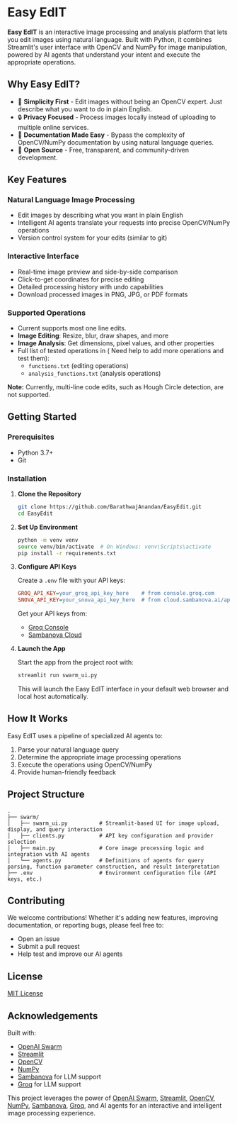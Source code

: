 # Easy EdIT

**Easy EdIT** is an interactive image processing and analysis platform that lets you edit images using natural language. Built with Python, it combines Streamlit's user interface with OpenCV and NumPy for image manipulation, powered by AI agents that understand your intent and execute the appropriate operations.

## Why Easy EdIT?

- 🎯 **Simplicity First** - Edit images without being an OpenCV expert. Just describe what you want to do in plain English.
- 🔒 **Privacy Focused** - Process images locally instead of uploading to multiple online services.
- 📖 **Documentation Made Easy** - Bypass the complexity of OpenCV/NumPy documentation by using natural language queries.
- 🌟 **Open Source** - Free, transparent, and community-driven development.

## Key Features

### Natural Language Image Processing
- Edit images by describing what you want in plain English
- Intelligent AI agents translate your requests into precise OpenCV/NumPy operations
- Version control system for your edits (similar to git)

### Interactive Interface
- Real-time image preview and side-by-side comparison
- Click-to-get coordinates for precise editing
- Detailed processing history with undo capabilities
- Download processed images in PNG, JPG, or PDF formats

### Supported Operations
- Current supports most one line edits. 
- **Image Editing**: Resize, blur, draw shapes, and more
- **Image Analysis**: Get dimensions, pixel values, and other properties
- Full list of tested operations in ( Need help to add more operations and test them):
  - `functions.txt` (editing operations)
  - `analysis_functions.txt` (analysis operations)

**Note:** Currently, multi-line code edits, such as Hough Circle detection, are not supported.
## Getting Started

### Prerequisites
- Python 3.7+
- Git

### Installation

1. **Clone the Repository**

    ```bash
    git clone https://github.com/BarathwajAnandan/EasyEdit.git
    cd EasyEdit
    ```

2. **Set Up Environment**

    ```bash
    python -m venv venv
    source venv/bin/activate  # On Windows: venv\Scripts\activate
    pip install -r requirements.txt
    ```

3. **Configure API Keys**

   Create a `.env` file with your API keys:
   ```ini
   GROQ_API_KEY=your_groq_api_key_here    # from console.groq.com
   SNOVA_API_KEY=your_snova_api_key_here  # from cloud.sambanova.ai/apis
   ```

   Get your API keys from:
   - [Groq Console](https://console.groq.com/api-keys)
   - [Sambanova Cloud](https://cloud.sambanova.ai/apis)

4. **Launch the App**

    Start the app from the project root with:

    ```bash
    streamlit run swarm_ui.py
    ```

    This will launch the Easy EdIT interface in your default web browser and local host automatically.

## How It Works

Easy EdIT uses a pipeline of specialized AI agents to:
1. Parse your natural language query
2. Determine the appropriate image processing operations
3. Execute the operations using OpenCV/NumPy
4. Provide human-friendly feedback

## Project Structure

```
.
├── swarm/
│   ├── swarm_ui.py          # Streamlit-based UI for image upload, display, and query interaction
│   ├── clients.py           # API key configuration and provider selection
│   ├── main.py              # Core image processing logic and integration with AI agents
│   └── agents.py            # Definitions of agents for query parsing, function parameter construction, and result interpretation
├── .env                     # Environment configuration file (API keys, etc.)
```

## Contributing

We welcome contributions! Whether it's adding new features, improving documentation, or reporting bugs, please feel free to:
- Open an issue
- Submit a pull request
- Help test and improve our AI agents

## License

[MIT License](LICENSE)

## Acknowledgements

Built with:
- [OpenAI Swarm](https://github.com/openai/swarm)
- [Streamlit](https://streamlit.io/)
- [OpenCV](https://opencv.org/)
- [NumPy](https://numpy.org/)
- [Sambanova](https://cloud.sambanova.ai/) for LLM support
- [Groq](https://console.groq.com/) for LLM support

This project leverages the power of [OpenAI Swarm](https://github.com/openai/swarm), [Streamlit](https://streamlit.io/), [OpenCV](https://opencv.org/), [NumPy](https://numpy.org/), [Sambanova](https://cloud.sambanova.ai/), [Groq](https://console.groq.com/), and AI agents for an interactive and intelligent image processing experience. 